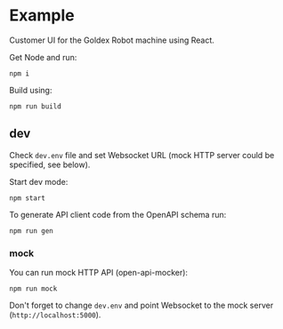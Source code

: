# Example

Customer UI for the Goldex Robot machine using React.

Get Node and run:

```shell
npm i
```

Build using:

```shell
npm run build
```

## dev

Check `dev.env` file and set Websocket URL (mock HTTP server could be specified, see below).

Start dev mode:

```shell
npm start
```

To generate API client code from the OpenAPI schema run:

```shell
npm run gen
```

### mock

You can run mock HTTP API (open-api-mocker):

```shell
npm run mock
```

Don't forget to change `dev.env` and point Websocket to the mock server (`http://localhost:5000`).
